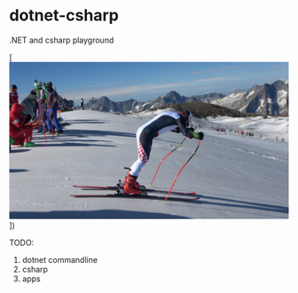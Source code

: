 # dotnet-csharp


.NET and csharp playground

[![On the slope](C0207T01.jpg)])

TODO:

1.   dotnet commandline
1.   csharp
1.   apps